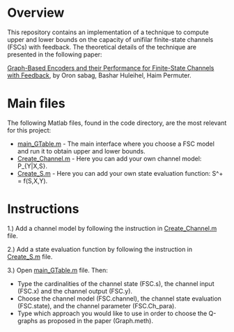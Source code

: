 # Overview
This repository contains an implementation of a technique to compute upper and lower bounds on the capacity of unifilar finite-state channels (FSCs) with feedback. The theoretical details of the technique are presented in the following paper:

[Graph-Based Encoders and their Performance for Finite-State Channels with Feedback](https://arxiv.org/abs/1907.08063), by Oron sabag, Bashar Huleihel, Haim Permuter.

# Main files
The following Matlab files, found in the code directory, are the most relevant for this project:  
- [main_GTable.m](https://github.com/Basharh1/Bounds_on_Finite_State_Channels/blob/master/Code/Main_GTable.m)  -  The main interface where you choose a FSC model and run it to obtain upper and lower bounds.  
- [Create_Channel.m](https://github.com/Basharh1/Bounds_on_Finite_State_Channels/blob/master/Code/Create_Channel.m) - Here you can add your own channel model: P_{Y|X,S}.  
- [Create_S.m](https://github.com/Basharh1/Bounds_on_Finite_State_Channels/blob/master/Code/Create_S.m) - Here you can add your own state evaluation function: S^+ = f(S,X,Y).  

# Instructions
1.) Add a channel model by following the instruction in [Create_Channel.m](https://github.com/Basharh1/Bounds_on_Finite_State_Channels/blob/master/Code/Create_Channel.m) file.  

2.) Add a state evaluation function by following the instruction in [Create_S.m](https://github.com/Basharh1/Bounds_on_Finite_State_Channels/blob/master/Code/Create_S.m) file.

3.) Open [main_GTable.m](https://github.com/Basharh1/Bounds_on_Finite_State_Channels/blob/master/Code/Main_GTable.m) file. Then:
- Type the cardinalities of the channel state (FSC.s), the channel input (FSC.x) and the channel output (FSC.y).
- Choose the channel model (FSC.channel), the channel state evaluation (FSC.state), and the channel parameter (FSC.Ch_para).
- Type which approach you would like to use in order to choose the Q-graphs as proposed in the paper (Graph.meth).

